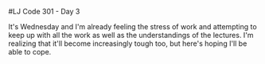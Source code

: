 #LJ Code 301 - Day 3

It's Wednesday and I'm already feeling the stress of work and attempting to keep up with all the work as well as the understandings of the lectures. I'm realizing that it'll become increasingly tough too, but here's hoping I'll be able to cope.
